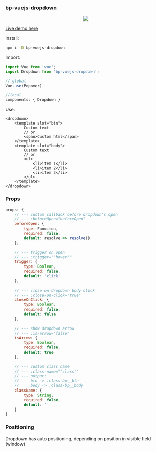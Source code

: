 ### bp-vuejs-dropdown

<p align="center">
  <img src="https://media.giphy.com/media/xUA7beKmTnr9fkbI6k/giphy.gif">
</p>

[Live demo here](https://borisbutenko.github.io/bp-vuejs-dropdown/demo/index.html)

Install:
```bash
npm i -D bp-vuejs-dropdown
```
Import:
```javascript
import Vue from 'vue';
import Dropdown from 'bp-vuejs-dropdown';

// global
Vue.use(Popover)

//local
components: { Dropdown }
```
Use:
```vue
<dropdown>
    <template slot="btn">
        Custom text 
        // or
        <span>Custom html</span>
    </template>
    <template slot="body">
        Custom text 
        // or
        <ul>
            <li>item 1</li>
            <li>item 2</li>
            <li>item 3</li>
        </ul>
    </template>
</dropdown>
```
### Props
```javascript
props: {
    // --- custom callback before dropdown's open
    // --- :beforeOpen="beforeOpen"
    beforeOpen: {
        type: Funciton,
        required: false,
        default: resolve => resolve()
    },

    // --- trigger on open
    // --- :trigger="'hover'"
    trigger: {
        type: Boolean,
        required: false,
        default: 'click'
    },
    
    // --- close on dropdown body click
    // --- :close-on-click="true"
    closeOnClick: {
        type: Boolean,
        required: false,
        default: false
    },
    
    // --- show dropdown arrow
    // --- :is-arrow="false"
    isArrow: {
        type: Boolean,
        required: false,
        default: true
    },
    
    // --- custom class name
    // --- :class-name="'class'"
    // --- output: 
    //     btn -> .class-bp__btn 
    //     body -> .class-bp__body
    className: {
        type: String,
        required: false,
        default: ''
    }
}
```
### Positioning

Dropdown has auto positioning, depending on position in visible field (window)